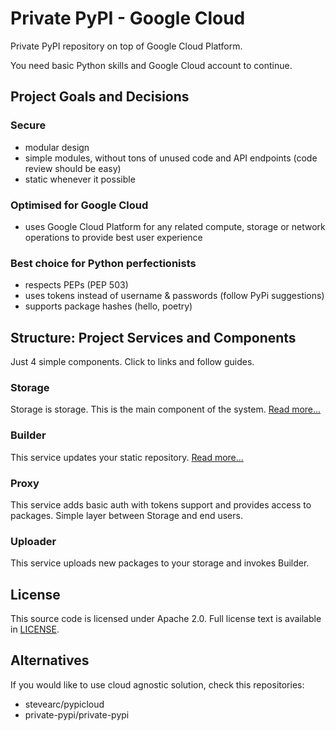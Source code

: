 Private PyPI - Google Cloud
===========================

Private PyPI repository on top of Google Cloud Platform. 

You need basic Python skills and Google Cloud account to continue.


Project Goals and Decisions
---------------------------

### Secure

- modular design
- simple modules, without tons of unused code and API endpoints (code review should be easy)
- static whenever it possible

### Optimised for Google Cloud

- uses Google Cloud Platform for any related compute, storage or network operations to provide best user experience

### Best choice for Python perfectionists
- respects PEPs (PEP 503)
- uses tokens instead of username & passwords (follow PyPi suggestions)
- supports package hashes (hello, poetry)


Structure: Project Services and Components
------------------------------------------

Just 4 simple components. Click to links and follow guides.

### Storage

Storage is storage. This is the main component of the system. [Read more...](storage/README.md)

### Builder

This service updates your static repository. [Read more...](builder/README.md)

### Proxy

This service adds basic auth with tokens support and provides access to packages. Simple layer between Storage and end users.

### Uploader

This service uploads new packages to your storage and invokes Builder.


License
-------

This source code is licensed under Apache 2.0. Full license text is available in [LICENSE](LICENSE).


Alternatives
------------

If you would like to use cloud agnostic solution, check this repositories:
- stevearc/pypicloud
- private-pypi/private-pypi
